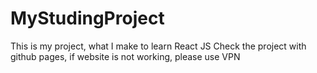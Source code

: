 # MyStudingProject
This is my project, what I make to learn React JS
Check the project with github pages, if website is not working, please use VPN
